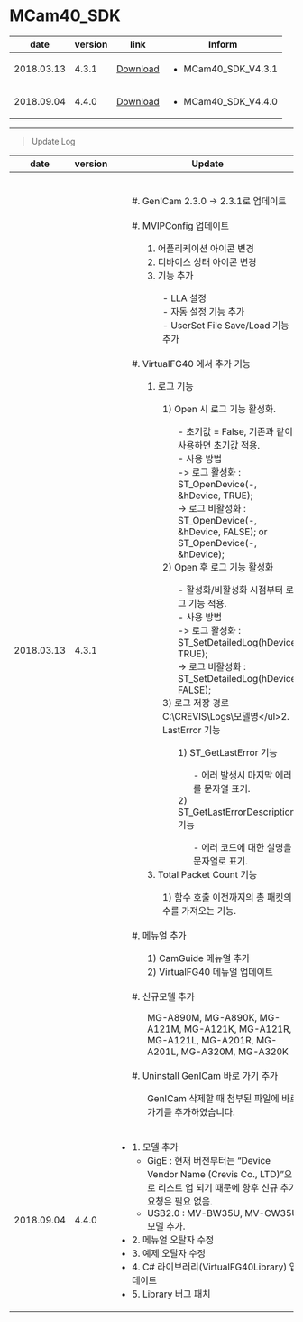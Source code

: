 # MCam40_SDK

| date | version | link | Inform |
|---|---|---|---|
| 2018.03.13 | 4.3.1 | [Download](https://github.com/CREVIS/Camera/raw/master/MCam40/MCam40_SDK_V4.3.1.zip)| <ul><li>MCam40_SDK_V4.3.1<br/></li> |
| 2018.09.04 | 4.4.0 | [Download](https://github.com/CREVIS/Camera/raw/master/MCam40/MCam40_SDK_V4.4.0.zip)| <ul><li>MCam40_SDK_V4.4.0<br/></li> | 
  
  
---------------
>Update Log

| date | version | Update |
|---|---|---|
| 2018.03.13 |4.3.1| <ul><br>#. GenICam 2.3.0 -> 2.3.1로 업데이트<br><br>#. MVIPConfig 업데이트 <ul>1. 어플리케이션 아이콘 변경<br>2. 디바이스 상태 아이콘 변경<br>3. 기능 추가<ul>- LLA 설정<br>- 자동 설정 기능 추가<br>- UserSet File Save/Load 기능 추가 </ul></ul><br> #. VirtualFG40 에서 추가 기능<ul>1. 로그 기능<ul>1) Open 시 로그 기능 활성화.<ul>- 초기값 = False, 기존과 같이 사용하면 초기값 적용.<br>- 사용 방법<br>-> 로그 활성화 : ST_OpenDevice(-, &hDevice, TRUE); <br>-> 로그 비활성화 : ST_OpenDevice(-, &hDevice, FALSE); or ST_OpenDevice(-, &hDevice);</ul>2) Open 후 로그 기능 활성화<ul>- 활성화/비활성화 시점부터 로그 기능 적용.<br>- 사용 방법<br>-> 로그 활성화 : ST_SetDetailedLog(hDevice, TRUE);<br>-> 로그 비활성화 : ST_SetDetailedLog(hDevice, FALSE);</ul>3) 로그 저장 경로 C:\CREVIS\Logs\모델명\</ul>2. LastError 기능<ul>1) ST_GetLastError 기능 <ul>- 에러 발생시 마지막 에러를 문자열 표기.</ul>2) ST_GetLastErrorDescription 기능 <ul>- 에러 코드에 대한 설명을 문자열로 표기. </ul></ul></ul> 3. Total Packet Count 기능<ul>1) 함수 호출 이전까지의 총 패킷의 수를 가져오는 기능.</ul></ul><br>#. 메뉴얼 추가 <ul>1) CamGuide 메뉴얼 추가<br> 2) VirtualFG40 메뉴얼 업데이트</ul><br>#. 신규모델 추가 <ul> MG-A890M, MG-A890K, MG-A121M, MG-A121K, MG-A121R, MG-A121L, MG-A201R, MG-A201L, MG-A320M, MG-A320K</ul><br>#. Uninstall GenICam 바로 가기 추가<ul>GenICam 삭제할 때 첨부된 파일에 바로 가기를 추가하였습니다.| 
| 2018.09.04 |4.4.0| <ul><li> 1. 모델 추가  <ul><li> GigE : 현재 버전부터는 “Device Vendor Name (Crevis Co., LTD)”으로 리스트 업 되기 때문에 향후 신규 추가 요청은 필요 없음. </ul><ul><li>USB2.0 : MV-BW35U, MV-CW35U 모델 추가.</ul> <li>2. 메뉴얼 오탈자 수정 <li>3. 예제 오탈자 수정 <li>4. C# 라이브러리(VirtualFG40Library) 업데이트 <li> 5. Library 버그 패치 </li> |
